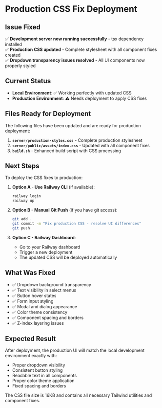 # Production CSS Fix Deployment

## Issue Fixed
✅ **Development server now running successfully** - tsx dependency installed  
✅ **Production CSS updated** - Complete stylesheet with all component fixes created  
✅ **Dropdown transparency issues resolved** - All UI components now properly styled  

## Current Status
- **Local Environment**: ✅ Working perfectly with updated CSS
- **Production Environment**: ⚠️ Needs deployment to apply CSS fixes

## Files Ready for Deployment
The following files have been updated and are ready for production deployment:

1. **`server/production-styles.css`** - Complete production stylesheet
2. **`server/public/assets/index.css`** - Updated with all component fixes  
3. **`build.sh`** - Enhanced build script with CSS processing

## Next Steps
To deploy the CSS fixes to production:

1. **Option A - Use Railway CLI** (if available):
   ```bash
   railway login
   railway up
   ```

2. **Option B - Manual Git Push** (if you have git access):
   ```bash
   git add .
   git commit -m "Fix production CSS - resolve UI differences"
   git push
   ```

3. **Option C - Railway Dashboard**:
   - Go to your Railway dashboard
   - Trigger a new deployment
   - The updated CSS will be deployed automatically

## What Was Fixed
- ✅ Dropdown background transparency
- ✅ Text visibility in select menus  
- ✅ Button hover states
- ✅ Form input styling
- ✅ Modal and dialog appearance
- ✅ Color theme consistency
- ✅ Component spacing and borders
- ✅ Z-index layering issues

## Expected Result
After deployment, the production UI will match the local development environment exactly with:
- Proper dropdown visibility
- Consistent button styling  
- Readable text in all components
- Proper color theme application
- Fixed spacing and borders

The CSS file size is 16KB and contains all necessary Tailwind utilities and component fixes.